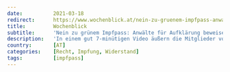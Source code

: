 ```yaml
---
date:          2021-03-18
redirect:      https://www.wochenblick.at/nein-zu-gruenem-impfpass-anwaelte-fuer-aufklaerung-beweisen-mut/
title:         Wochenblick
subtitle:      'Nein zu grünem Impfpass: Anwälte für Aufklärung beweisen Mut'
description:   'In einem gut 7-minütigen Video äußern die Mitglieder von der Initiative Rechtsanwälte für Grundrechte und vom ACU-Austria ihre Meinung zum geplanten “Grünen Impfpass”. Sie beziehen mit einem klaren NEIN Stellung dazu.'
country:       [AT]
categories:    [Recht, Impfung, Widerstand]
tags:          [impfpass]
---
```

